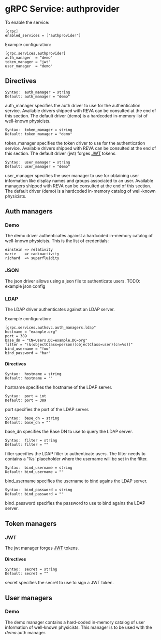 # gRPC Service: authprovider

To enable the service:

```
[grpc]
enabled_services = ["authprovider"]
```

Example configuration:

```
[grpc.services.authprovider]
auth_manager  = "demo"
token_manager = "jwt"
user_manager  = "demo"
```

## Directives

```
Syntax:  auth_manager = string
Default: auth_manager = "demo"
```

auth_manager specifies the auth driver to use for the authentication service.
Available drivers shipped with REVA can be consulted at the end of this section.
The default driver (demo) is a hardcoded in-memory list of well-known physicists.

```
Syntax:  token_manager = string
Default: token_manager = "demo"
```

token_manager specifies the token driver to use for the authentication service.  Available drivers shipped with REVA can be consulted at the end of this section.
The default driver (jwt) forges [JWT](https://tools.ietf.org/html/rfc7519) tokens. 

```
Syntax:  user_manager = string
Default: user_manager = "demo"
```

user_manager specifies the user manager to use for obtaining user information
like display names and groups associated to an user.
Available managers shipped with REVA can be consulted at the end of this section.
The default driver (demo) is a hardcoded in-memory catalog of well-known physicists.

## Auth managers

### Demo
The demo driver authenticates against a hardcoded in-memory catalog
of well-known physicists.
This is the list of credentials:

```
einstein => relativity
marie    => radioactivity
richard  => superfluidity 
```

### JSON
The json driver allows using a json file to authenticate users.
TODO: example json config

### LDAP
The LDAP driver authenticates against an LDAP server.

Example configuration:

```
[grpc.services.authsvc.auth_managers.ldap"
hostname = "example.org"
port = 389
base_dn = "CN=Users,DC=example,DC=org"
filter = "(&(objectClass=person)(objectClass=user)(cn=%s))"
bind_username = "foo"
bind_password = "bar"
```

#### Directives

```
Syntax:  hostname = string
Default: hostname = ""
```

hostname specifies the hostname of the LDAP server.

```
Syntax:  port = int
Default: port = 389
```
port specifies the port of the LDAP server.

```
Syntax:  base_dn = string
Default: base_dn = ""
```

base_dn specifies the Base DN to use to query the LDAP server.

```
Syntax:  filter = string
Default: filter = ""
```
filter specifies the LDAP filter to authenticate users.
The filter needs to contains a '%s' placeholder where the username will be set
in the filter.

```
Syntax:  bind_username = string
Default: bind_username = ""
```

bind_username specifies the username to bind agains the LDAP server.

```
Syntax:  bind_password = string
Default: bind_password = ""
```

bind_password specifies the password to use to bind agains the LDAP server.

## Token managers

### JWT
The jwt manager forges [JWT](https://tools.ietf.org/html/rfc7519) tokens.

#### Directives

```
Syntax:  secret = string
Default: secret = ""
```
secret specifies the secret to use to sign a JWT token.

## User managers

### Demo
The demo manager contains a hard-coded in-memory catalog of user information
of well-known physicists. This manager is to be used with the *demo* auth manager. 
